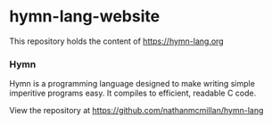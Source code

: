 # hymn-lang-website
This repository holds the content of https://hymn-lang.org

### Hymn
Hymn is a programming language designed to make writing simple imperitive programs easy.
It compiles to efficient, readable C code.

View the repository at https://github.com/nathanmcmillan/hymn-lang
